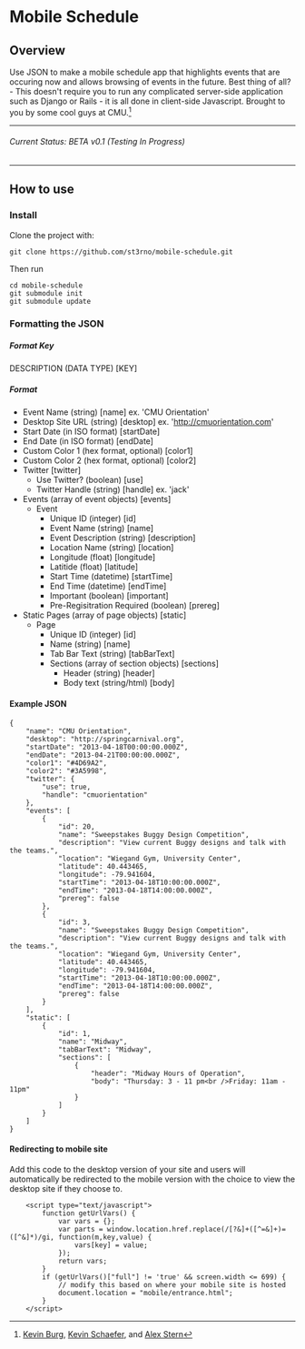 # Mobile Schedule

## Overview

Use JSON to make a mobile schedule app that highlights events that are occuring now and allows browsing of events in the future. Best thing of all? - This doesn't require you to run any complicated server-side application such as Django or Rails - it is all done in client-side Javascript. Brought to you by some cool guys at CMU.[^1]


- - - -
###### Current Status:  BETA v0.1 (Testing In Progress)
- - - -


## How to use

### Install
Clone the project with: 

```
git clone https://github.com/st3rno/mobile-schedule.git
```

Then run

```
cd mobile-schedule
git submodule init
git submodule update
```



### Formatting the JSON

##### Format Key
DESCRIPTION (DATA TYPE) [KEY]

##### Format
* Event Name (string) [name] ex. 'CMU Orientation'
* Desktop Site URL (string) [desktop] ex. 'http://cmuorientation.com'
* Start Date (in ISO format) [startDate]
* End Date (in ISO format) [endDate]
* Custom Color 1 (hex format, optional) [color1]
* Custom Color 2 (hex format, optional) [color2]
* Twitter [twitter]
	* Use Twitter? (boolean) [use]
	* Twitter Handle (string) [handle] ex. 'jack'
* Events (array of event objects) [events]
	* Event	 
        * Unique ID (integer) [id]
		* Event Name (string) [name]
		* Event Description (string) [description]
		* Location Name (string) [location]
		* Longitude (float) [longitude] 
		* Latitide (float) [latitude]
		* Start Time (datetime) [startTime]
		* End Time (datetime) [endTime]
        * Important (boolean) [important]
		* Pre-Regisitration Required (boolean) [prereg]
* Static Pages (array of page objects) [static]
	* Page
        * Unique ID (integer) [id]
		* Name (string) [name]
		* Tab Bar Text (string) [tabBarText]
		* Sections (array of section objects) [sections]
			* Header (string) [header]
			* Body text (string/html) [body]
			
#### Example JSON
```
{
    "name": "CMU Orientation",
    "desktop": "http://springcarnival.org",
    "startDate": "2013-04-18T00:00:00.000Z",
    "endDate": "2013-04-21T00:00:00.000Z",
    "color1": "#4D69A2", 
    "color2": "#3A5998",
    "twitter": {
        "use": true,
        "handle": "cmuorientation"
    },
    "events": [
        {
            "id": 20,
            "name": "Sweepstakes Buggy Design Competition",
            "description": "View current Buggy designs and talk with the teams.",
            "location": "Wiegand Gym, University Center",
            "latitude": 40.443465,
            "longitude": -79.941604,
            "startTime": "2013-04-18T10:00:00.000Z",
            "endTime": "2013-04-18T14:00:00.000Z",
            "prereg": false
        },
        {
            "id": 3,
            "name": "Sweepstakes Buggy Design Competition",
            "description": "View current Buggy designs and talk with the teams.",
            "location": "Wiegand Gym, University Center",
            "latitude": 40.443465,
            "longitude": -79.941604,
            "startTime": "2013-04-18T10:00:00.000Z",
            "endTime": "2013-04-18T14:00:00.000Z",
            "prereg": false
        }
    ],
    "static": [
        {
            "id": 1,
            "name": "Midway",
            "tabBarText": "Midway",
            "sections": [
                {
                    "header": "Midway Hours of Operation",
                    "body": "Thursday: 3 - 11 pm<br />Friday: 11am - 11pm"
                }
            ]
        }
    ]
}
```

#### Redirecting to mobile site
Add this code to the desktop version of your site and users will automatically be redirected to the mobile version with the choice to view the desktop site if they choose to.

```
	<script type="text/javascript">
		function getUrlVars() {
	    	var vars = {};
	    	var parts = window.location.href.replace(/[?&]+([^=&]+)=([^&]*)/gi, function(m,key,value) {
	        	vars[key] = value;
	    	});
	    	return vars;
		}
		if (getUrlVars()["full"] != 'true' && screen.width <= 699) {
		    // modify this based on where your mobile site is hosted
			document.location = "mobile/entrance.html";
		}
	</script>

```

[^1]: [Kevin Burg](http://github.com/kevinburg), [Kevin Schaefer](http://kjschaef.com/), and [Alex Stern](http://alexstern.com)




		 


